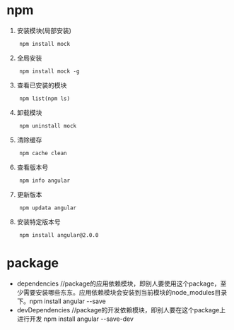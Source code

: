 # npm

1. 安装模块(局部安装)
```
    npm install mock
```
2. 全局安装
```
    npm install mock -g
```
3. 查看已安装的模块
```
    npm list(npm ls)
```
4. 卸载模块
```
    npm uninstall mock
```
5. 清除缓存
```
    npm cache clean
```
6. 查看版本号
```
    npm info angular
```
7. 更新版本
```
    npm updata angular
```
8. 安装特定版本号
```
    npm install angular@2.0.0
```




# package
* dependencies //package的应用依赖模块，即别人要使用这个package，至少需要安装哪些东东。应用依赖模块会安装到当前模块的node_modules目录下。npm install angular --save
* devDependencies //package的开发依赖模块，即别人要在这个package上进行开发 npm install angular --save-dev

